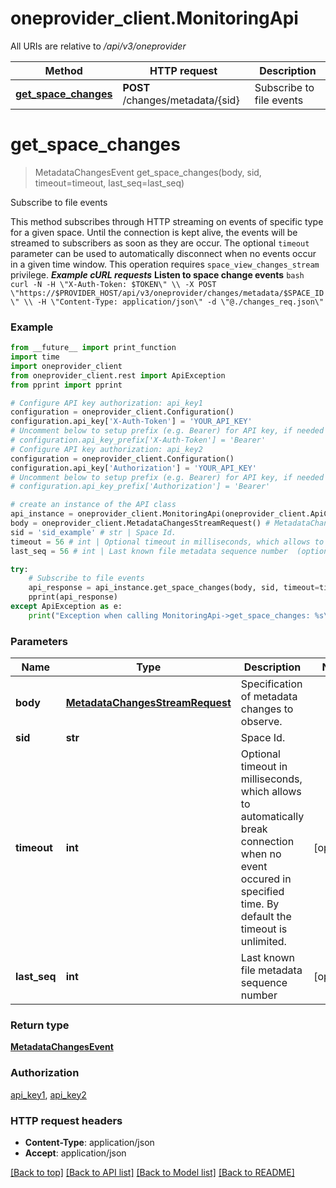 # oneprovider_client.MonitoringApi

All URIs are relative to */api/v3/oneprovider*

Method | HTTP request | Description
------------- | ------------- | -------------
[**get_space_changes**](MonitoringApi.md#get_space_changes) | **POST** /changes/metadata/{sid} | Subscribe to file events

# **get_space_changes**
> MetadataChangesEvent get_space_changes(body, sid, timeout=timeout, last_seq=last_seq)

Subscribe to file events

This method subscribes through HTTP streaming on events of specific type for a given space.  Until the connection is kept alive, the events will be streamed to subscribers as soon as they are occur. The optional `timeout` parameter can be used to automatically disconnect  when no events occur in a given time window.  This operation requires `space_view_changes_stream` privilege.  ***Example cURL requests***  **Listen to space change events** ```bash curl -N -H \"X-Auth-Token: $TOKEN\" \\ -X POST \"https://$PROVIDER_HOST/api/v3/oneprovider/changes/metadata/$SPACE_ID\" \\ -H \"Content-Type: application/json\" -d \"@./changes_req.json\" ``` 

### Example
```python
from __future__ import print_function
import time
import oneprovider_client
from oneprovider_client.rest import ApiException
from pprint import pprint

# Configure API key authorization: api_key1
configuration = oneprovider_client.Configuration()
configuration.api_key['X-Auth-Token'] = 'YOUR_API_KEY'
# Uncomment below to setup prefix (e.g. Bearer) for API key, if needed
# configuration.api_key_prefix['X-Auth-Token'] = 'Bearer'
# Configure API key authorization: api_key2
configuration = oneprovider_client.Configuration()
configuration.api_key['Authorization'] = 'YOUR_API_KEY'
# Uncomment below to setup prefix (e.g. Bearer) for API key, if needed
# configuration.api_key_prefix['Authorization'] = 'Bearer'

# create an instance of the API class
api_instance = oneprovider_client.MonitoringApi(oneprovider_client.ApiClient(configuration))
body = oneprovider_client.MetadataChangesStreamRequest() # MetadataChangesStreamRequest | Specification of metadata changes to observe.
sid = 'sid_example' # str | Space Id.
timeout = 56 # int | Optional timeout in milliseconds, which allows to automatically break connection when no event occured in specified time. By default the timeout is unlimited.  (optional)
last_seq = 56 # int | Last known file metadata sequence number  (optional)

try:
    # Subscribe to file events
    api_response = api_instance.get_space_changes(body, sid, timeout=timeout, last_seq=last_seq)
    pprint(api_response)
except ApiException as e:
    print("Exception when calling MonitoringApi->get_space_changes: %s\n" % e)
```

### Parameters

Name | Type | Description  | Notes
------------- | ------------- | ------------- | -------------
 **body** | [**MetadataChangesStreamRequest**](MetadataChangesStreamRequest.md)| Specification of metadata changes to observe. | 
 **sid** | **str**| Space Id. | 
 **timeout** | **int**| Optional timeout in milliseconds, which allows to automatically break connection when no event occured in specified time. By default the timeout is unlimited.  | [optional] 
 **last_seq** | **int**| Last known file metadata sequence number  | [optional] 

### Return type

[**MetadataChangesEvent**](MetadataChangesEvent.md)

### Authorization

[api_key1](../README.md#api_key1), [api_key2](../README.md#api_key2)

### HTTP request headers

 - **Content-Type**: application/json
 - **Accept**: application/json

[[Back to top]](#) [[Back to API list]](../README.md#documentation-for-api-endpoints) [[Back to Model list]](../README.md#documentation-for-models) [[Back to README]](../README.md)

